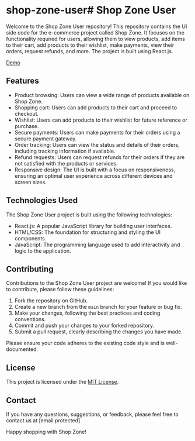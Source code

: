 # shop-zone-user# Shop Zone User

Welcome to the Shop Zone User repository! This repository contains the UI side code for the e-commerce project called Shop Zone. It focuses on the functionality required for users, allowing them to view products, add items to their cart, add products to their wishlist, make payments, view their orders, request refunds, and more. The project is built using React.js.

[Demo](https://shopzone-dev.web.app/)

## Features

- Product browsing: Users can view a wide range of products available on Shop Zone.
- Shopping cart: Users can add products to their cart and proceed to checkout.
- Wishlist: Users can add products to their wishlist for future reference or purchase.
- Secure payments: Users can make payments for their orders using a secure payment gateway.
- Order tracking: Users can view the status and details of their orders, including tracking information if available.
- Refund requests: Users can request refunds for their orders if they are not satisfied with the products or services.
- Responsive design: The UI is built with a focus on responsiveness, ensuring an optimal user experience across different devices and screen sizes.

## Technologies Used

The Shop Zone User project is built using the following technologies:

- React.js: A popular JavaScript library for building user interfaces.
- HTML/CSS: The foundation for structuring and styling the UI components.
- JavaScript: The programming language used to add interactivity and logic to the application.


## Contributing

Contributions to the Shop Zone User project are welcome! If you would like to contribute, please follow these guidelines:

1. Fork the repository on GitHub.
2. Create a new branch from the `main` branch for your feature or bug fix.
3. Make your changes, following the best practices and coding conventions.
4. Commit and push your changes to your forked repository.
5. Submit a pull request, clearly describing the changes you have made.

Please ensure your code adheres to the existing code style and is well-documented.

## License

This project is licensed under the [MIT License](LICENSE).

## Contact

If you have any questions, suggestions, or feedback, please feel free to contact us at [email protected]

Happy shopping with Shop Zone!
